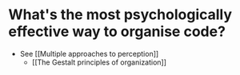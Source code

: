 # What's the most psychologically effective way to organise code?
- See [[Multiple approaches to perception]]
	- [[The Gestalt principles of organization]]

<!-- #evergreen -->

<!-- {BearID:49B9724D-BF94-46C7-978A-DD87D4BFF347-5941-00000755A154A2F3} -->
